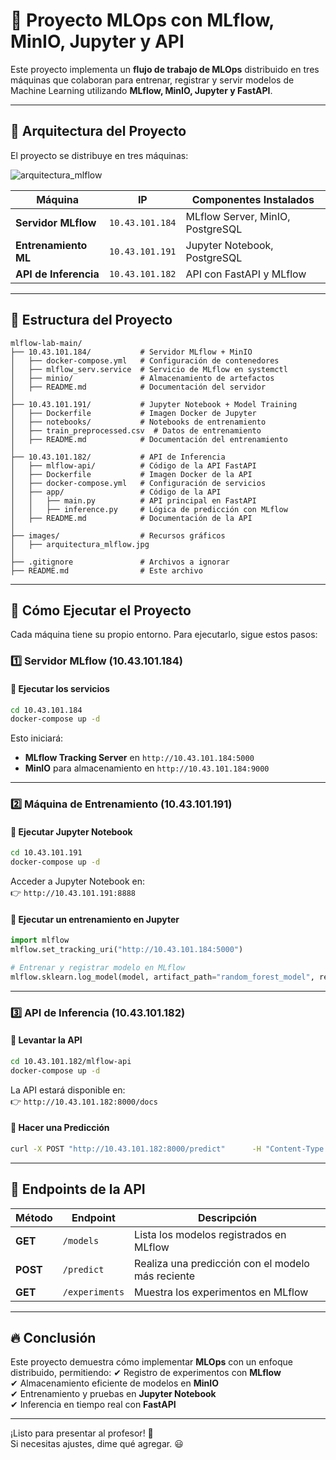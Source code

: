 # 📌 Proyecto MLOps con MLflow, MinIO, Jupyter y API

Este proyecto implementa un **flujo de trabajo de MLOps** distribuido en tres máquinas que colaboran para entrenar, registrar y servir modelos de Machine Learning utilizando **MLflow, MinIO, Jupyter y FastAPI**.

---

## 📌 Arquitectura del Proyecto

El proyecto se distribuye en tres máquinas:

![arquitectura_mlflow](https://github.com/user-attachments/assets/2b964b7c-8df3-4e46-ad79-d4c9fa5b2504)

| Máquina             | IP               | Componentes Instalados |
|--------------------|-----------------|------------------------|
| **Servidor MLflow** | `10.43.101.184`  | MLflow Server, MinIO, PostgreSQL |
| **Entrenamiento ML** | `10.43.101.191`  | Jupyter Notebook, PostgreSQL |
| **API de Inferencia** | `10.43.101.182`  | API con FastAPI y MLflow |

---

## 📂 Estructura del Proyecto

```
mlflow-lab-main/
├── 10.43.101.184/           # Servidor MLflow + MinIO
│   ├── docker-compose.yml   # Configuración de contenedores
│   ├── mlflow_serv.service  # Servicio de MLflow en systemctl
│   ├── minio/               # Almacenamiento de artefactos
│   ├── README.md            # Documentación del servidor
│
├── 10.43.101.191/           # Jupyter Notebook + Model Training
│   ├── Dockerfile           # Imagen Docker de Jupyter
│   ├── notebooks/           # Notebooks de entrenamiento
│   ├── train_preprocessed.csv  # Datos de entrenamiento
│   ├── README.md            # Documentación del entrenamiento
│
├── 10.43.101.182/           # API de Inferencia
│   ├── mlflow-api/          # Código de la API FastAPI
│   ├── Dockerfile           # Imagen Docker de la API
│   ├── docker-compose.yml   # Configuración de servicios
│   ├── app/                 # Código de la API
│   │   ├── main.py          # API principal en FastAPI
│   │   ├── inference.py     # Lógica de predicción con MLflow
│   ├── README.md            # Documentación de la API
│
├── images/                  # Recursos gráficos
│   ├── arquitectura_mlflow.jpg
│
├── .gitignore               # Archivos a ignorar
├── README.md                # Este archivo
```

---

## 🚀 Cómo Ejecutar el Proyecto

Cada máquina tiene su propio entorno. Para ejecutarlo, sigue estos pasos:

### **1️⃣ Servidor MLflow (10.43.101.184)**
#### 🔹 **Ejecutar los servicios**
```sh
cd 10.43.101.184
docker-compose up -d
```
Esto iniciará:
- **MLflow Tracking Server** en `http://10.43.101.184:5000`
- **MinIO** para almacenamiento en `http://10.43.101.184:9000`

---

### **2️⃣ Máquina de Entrenamiento (10.43.101.191)**
#### 🔹 **Ejecutar Jupyter Notebook**
```sh
cd 10.43.101.191
docker-compose up -d
```
Acceder a Jupyter Notebook en:  
👉 `http://10.43.101.191:8888`

#### 🔹 **Ejecutar un entrenamiento en Jupyter**
```python
import mlflow
mlflow.set_tracking_uri("http://10.43.101.184:5000")

# Entrenar y registrar modelo en MLflow
mlflow.sklearn.log_model(model, artifact_path="random_forest_model", registered_model_name="RandomForest")
```

---

### **3️⃣ API de Inferencia (10.43.101.182)**
#### 🔹 **Levantar la API**
```sh
cd 10.43.101.182/mlflow-api
docker-compose up -d
```
La API estará disponible en:  
👉 `http://10.43.101.182:8000/docs`

#### 🔹 **Hacer una Predicción**
```sh
curl -X POST "http://10.43.101.182:8000/predict"      -H "Content-Type: application/json"      -d '{"features": [1.2, 3.4, 5.6, 7.8]}'
```

---

## 📌 Endpoints de la API

| Método | Endpoint        | Descripción |
|--------|----------------|-------------|
| **GET**  | `/models`      | Lista los modelos registrados en MLflow |
| **POST** | `/predict`     | Realiza una predicción con el modelo más reciente |
| **GET**  | `/experiments` | Muestra los experimentos en MLflow |

---

## 🔥 Conclusión

Este proyecto demuestra cómo implementar **MLOps** con un enfoque distribuido, permitiendo:
✔ Registro de experimentos con **MLflow**  
✔ Almacenamiento eficiente de modelos en **MinIO**  
✔ Entrenamiento y pruebas en **Jupyter Notebook**  
✔ Inferencia en tiempo real con **FastAPI**  

---

¡Listo para presentar al profesor! 🚀  
Si necesitas ajustes, dime qué agregar. 😃
